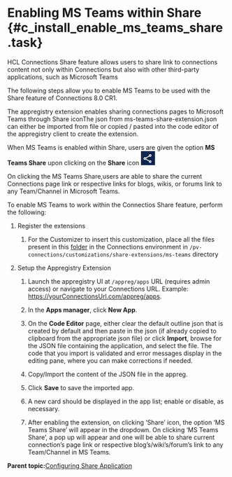 # Enabling MS Teams within Share {#c_install_enable_ms_teams_share .task}

HCL Connections Share feature allows users to share link to connections content not only within Connections but also with other third-party applications, such as Microsoft Teams

The following steps allow you to enable MS Teams to be used with the Share feature of Connections 8.0 CR1.

The appregistry extension enables sharing connections pages to Microsoft Teams through Share iconThe json from ms-teams-share-extension.json can either be imported from file or copied / pasted into the code editor of the appregistry client to create the extension.

When MS Teams is enabled within Share, users are given the option **MS Teams Share** upon clicking on the **Share** icon ![](images/c_install_share.png)

On clicking the MS Teams Share,users are able to share the current Connections page link or respective links for blogs, wikis, or forums link to any Team/Channel in Microsoft Teams.

To enable MS Teams to work within the Connectios Share feature, perform the following:

1.  Register the extensions

    1.  For the Customizer to insert this customization, place all the files present in this [folder](https://git.cwp.pnp-hcl.com/connections/deploy-services/tree/master/microservices/hybridcloud/doc/samples/share-extensions/ms-teams) in the Connections environment in `/pv-connections/customizations/share-extensions/ms-teams` directory

2.  Setup the Appregistry Extension

    1.  Launch the appregistry UI at `/appreg/apps` URL \(requires admin access\) or navigate to your Connections URL. Example: https://yourConnectionsUrl.com/appreg/apps.

    2.  In the **Apps manager**, click **New App**.

    3.  On the **Code Editor** page, either clear the default outline json that is created by default and then paste in the json \(if already copied to clipboard from the appropriate json file\) or click **Import**, browse for the JSON file containing the application, and select the file. The code that you import is validated and error messages display in the editing pane, where you can make corrections if needed.

    4.  Copy/Import the content of the JSON file in the appreg.

    5.  Click **Save** to save the imported app.

    6.  A new card should be displayed in the app list; enable or disable, as necessary.

    7.  After enabling the extension, on clicking ‘Share’ icon, the option ‘MS Teams Share’ will appear in the dropdown. On clicking ‘MS Teams Share’, a pop up will appear and one will be able to share current connection’s page link or respective blog’s/wiki’s/forum’s link to any Team/Channel in MS Teams.


**Parent topic:**[Configuring Share Application](../install/c_install_share_application.md)

